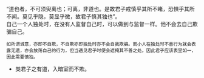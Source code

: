 “道也者，不可须臾离也；可离，非道也。是故君子戒慎乎其所不睹，恐惧乎其所不闻。莫见乎隐，莫显乎微，故君子慎其独也”。  
    自己一个人独处时，在没有人监督自己时，可以做到与监督一样。他不会去自己欺骗自己。  
    
    如所谓诚意，亦即不自欺，不自欺亦即独处时亦不会自我欺骗。而小人在独处时不善行为就会表露无遗，亦会放荡自己的行为，但当遇见君子时便会遮掩其不善之处。因此君子应该表里如一，因此需要慎独。
- 类君子之有道，入暗室而不欺。
